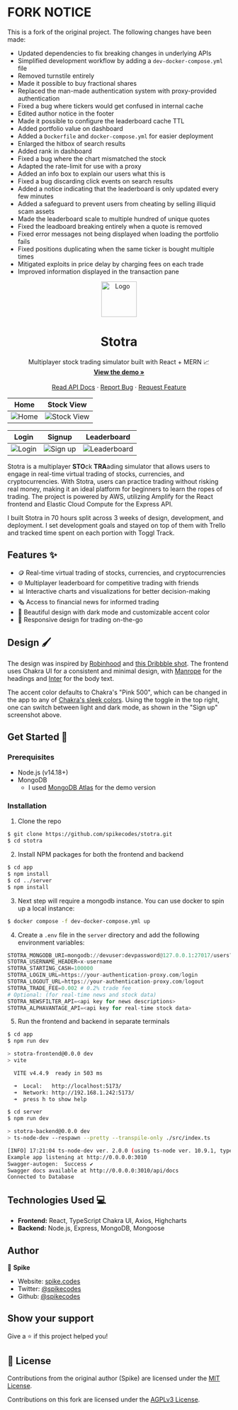 # FORK NOTICE

This is a fork of the original project. The following changes have been made:

- Updated dependencies to fix breaking changes in underlying APIs
- Simplified development workflow by adding a `dev-docker-compose.yml` file
- Removed turnstile entirely
- Made it possible to buy fractional shares
- Replaced the man-made authentication system with proxy-provided authentication
- Fixed a bug where tickers would get confused in internal cache
- Edited author notice in the footer
- Made it possible to configure the leaderboard cache TTL
- Added portfolio value on dashboard
- Added a `Dockerfile` and `docker-compose.yml` for easier deployment
- Enlarged the hitbox of search results
- Added rank in dashboard
- Fixed a bug where the chart mismatched the stock
- Adapted the rate-limit for use with a proxy
- Added an info box to explain our users what this is
- Fixed a bug discarding click events on search results
- Added a notice indicating that the leaderboard is only updated every few minutes
- Added a safeguard to prevent users from cheating by selling illiquid scam assets
- Made the leaderboard scale to multiple hundred of unique quotes
- Fixed the leadboard breaking entirely when a quote is removed
- Fixed error messages not being displayed when loading the portfolio fails
- Fixed positions duplicating when the same ticker is bought multiple times
- Mitigated exploits in price delay by charging fees on each trade
- Improved information displayed in the transaction pane

<div align="center">
  <a href="https://github.com/github_username/repo_name">
    <img src="./assets/logo.png" alt="Logo" width="80" height="80">
  </a>

<h1 align="center">Stotra</h3>

<p align="center">
    Multiplayer stock trading simulator built with React + MERN 📈
    <br />
    <a href="https://stotra.spike.codes"><strong>View the demo »</strong></a>
    <br />
    <br />
    <a href="https://stotra.spike.codes/api/docs/">Read API Docs</a>
    ·
    <a href="https://github.com/spikecodes/stotra/issues">Report Bug</a>
    ·
    <a href="https://github.com/spikecodes/stotra/issues">Request Feature</a>
  </p>
</div>

| Home                       | Stock View                        |
| -------------------------- | --------------------------------- |
| ![Home](./assets/home.png) | ![Stock View](./assets/stock.png) |

| Login                        | Signup                          | Leaderboard                              |
| ---------------------------- | ------------------------------- | ---------------------------------------- |
| ![Login](./assets/login.png) | ![Sign up](./assets/signup.png) | ![Leaderboard](./assets/leaderboard.png) |

Stotra is a multiplayer **STO**ck **TRA**ading simulator that allows users to engage in real-time virtual trading of stocks, currencies, and cryptocurrencies. With Stotra, users can practice trading without risking real money, making it an ideal platform for beginners to learn the ropes of trading. The project is powered by AWS, utilizing Amplify for the React frontend and Elastic Cloud Compute for the Express API.

I built Stotra in 70 hours split across 3 weeks of design, development, and deployment. I set development goals and stayed on top of them with Trello and tracked time spent on each portion with Toggl Track.

## Features ✨

- 🪙 Real-time virtual trading of stocks, currencies, and cryptocurrencies
- 🌐 Multiplayer leaderboard for competitive trading with friends
- 📊 Interactive charts and visualizations for better decision-making
- 🗞️ Access to financial news for informed trading
- 🎨 Beautiful design with dark mode and customizable accent color
- 📱 Responsive design for trading on-the-go

## Design 🖌️

The design was inspired by [Robinhood](https://robinhood.com/) and [this Dribbble shot](https://dribbble.com/shots/19488130-GoStock-Stock-Market-Dashboard). The frontend uses Chakra UI for a consistent and minimal design, with [Manrope](https://fonts.google.com/specimen/Manrope) for the headings and [Inter](https://rsms.me/inter/) for the body text.

The accent color defaults to Chakra's "Pink 500", which can be changed in the app to any of [Chakra's sleek colors](https://chakra-ui.com/docs/styled-system/theme#colors). Using the toggle in the top right, one can switch between light and dark mode, as shown in the "Sign up" screenshot above.

## Get Started 🚀

### Prerequisites

- Node.js (v14.18+)
- MongoDB
  - I used [MongoDB Atlas](https://www.mongodb.com/basics/get-started) for the demo version

### Installation

1. Clone the repo

```sh
$ git clone https://github.com/spikecodes/stotra.git
$ cd stotra
```

2. Install NPM packages for both the frontend and backend

```sh
$ cd app
$ npm install
$ cd ../server
$ npm install
```

3. Next step will require a mongodb instance. You can use docker to spin up a local instance:

```sh
$ docker compose -f dev-docker-compose.yml up
```

4. Create a `.env` file in the `server` directory and add the following environment variables:

```py
STOTRA_MONGODB_URI=mongodb://devuser:devpassword@127.0.0.1:27017/users?authSource=admin # example
STOTRA_USERNAME_HEADER=x-username
STOTRA_STARTING_CASH=100000
STOTRA_LOGIN_URL=https://your-authentication-proxy.com/login
STOTRA_LOGOUT_URL=https://your-authentication-proxy.com/logout
STOTRA_TRADE_FEE=0.002 # 0.2% trade fee
# Optional: (for real-time news and stock data)
STOTRA_NEWSFILTER_API=<api key for news descriptions>
STOTRA_ALPHAVANTAGE_API=<api key for real-time stock data>
```

5. Run the frontend and backend in separate terminals

```bash
$ cd app
$ npm run dev

> stotra-frontend@0.0.0 dev
> vite

  VITE v4.4.9  ready in 503 ms

  ➜  Local:   http://localhost:5173/
  ➜  Network: http://192.168.1.242:5173/
  ➜  press h to show help
```

```sh
$ cd server
$ npm run dev

> stotra-backend@0.0.0 dev
> ts-node-dev --respawn --pretty --transpile-only ./src/index.ts

[INFO] 17:21:04 ts-node-dev ver. 2.0.0 (using ts-node ver. 10.9.1, typescript ver. 5.1.6)
Example app listening at http://0.0.0.0:3010
Swagger-autogen:  Success ✔
Swagger docs available at http://0.0.0.0:3010/api/docs
Connected to Database
```

## Technologies Used 💻

- **Frontend:** React, TypeScript Chakra UI, Axios, Highcharts
- **Backend:** Node.js, Express, MongoDB, Mongoose

## Author

👤 **Spike**

- Website: [spike.codes](https://spike.codes)
- Twitter: [@spikecodes](https://twitter.com/spikecodes)
- Github: [@spikecodes](https://github.com/spikecodes)

## Show your support

Give a ⭐️ if this project helped you!

## 📝 License

Contributions from the original author (Spike) are licensed under the [MIT License](https://github.com/spikecodes/stotra/blob/main/LICENSE).

Contributions on this fork are licensed under the [AGPLv3 License](https://www.gnu.org/licenses/agpl-3.0.en.html).
